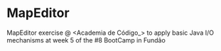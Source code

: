 # MapEditor
MapEditor exercise @ &lt;Academia de Código_> to apply basic Java I/O mechanisms at week 5 of the #8 BootCamp in Fundão

